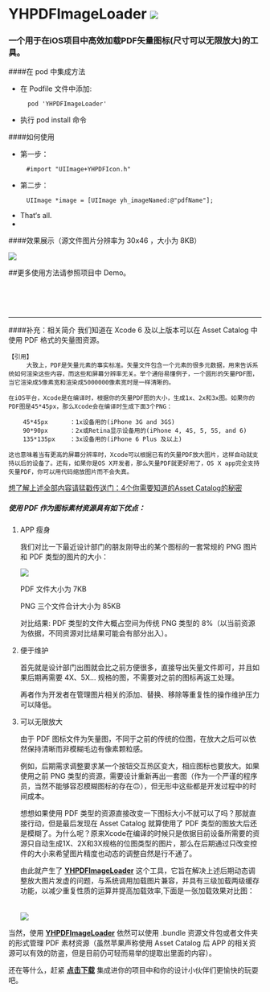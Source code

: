 
# YHPDFImageLoader ![](http://git.oschina.net/NSLogHeng/imageFiles/raw/master/codeAvatar.png)


### 一个用于在iOS项目中高效加载PDF矢量图标(尺寸可以无限放大)的工具。
####在 pod 中集成方法
* 在 Podfile 文件中添加:

		pod 'YHPDFImageLoader'
	
* 执行 pod install 命令
	
####如何使用

* 第一步：

```
	 #import "UIImage+YHPDFIcon.h"
```

* 第二步：

```
	 UIImage *image = [UIImage yh_imageNamed:@"pdfName"];
```
* That‘s all.
* 

####效果展示（源文件图片分辨率为 30x46 ，大小为 8KB）

![](http://git.oschina.net/NSLogHeng/imageFiles/raw/master/YHPDFImageLoader/YHPDFImageLoader-demoGif.gif)


##更多使用方法请参照项目中 Demo。


<br /><br /><br />
- - - -
####补充：相关简介
我们知道在 Xcode 6 及以上版本可以在 Asset Catalog 中使用 PDF 格式的矢量图资源。

```
【引用】
	 大致上，PDF是矢量元素的事实标准。矢量文件包含一个元素的很多元数据，用来告诉系统如何渲染这些内容，而这些和屏幕分辨率无关。举个通俗易懂例子，一个圆形的矢量PDF图，当它渲染成5像素宽和渲染成5000000像素宽时是一样清晰的。

在iOS平台，Xcode是在编译时，根据你的矢量PDF图的大小，生成1x、2x和3x图。如果你的PDF图是45*45px，那么Xcode会在编译时生成下面3个PNG：

	45*45px      ：1x设备用的(iPhone 3G and 3GS)
	90*90px      ：2x或Retina显示设备用的(iPhone 4, 4S, 5, 5S, and 6)
	135*135px    ：3x设备用的(iPhone 6 Plus 及以上)
	
这也意味着当有更高的屏幕分辨率时，Xcode可以根据已有的矢量PDF放大图片，这样自动就支持以后的设备了。还有，如果你是OS X开发者，那么矢量PDF就更好用了，OS X app完全支持矢量PDF，你可以用代码缩放图片而不会失真。
```
[想了解上述全部内容请猛戳传送门：4个你需要知道的Asset Catalog的秘密](http://www.cocoachina.com/ios/20151102/14009.html)


##### 使用 PDF 作为图标素材资源具有如下优点：
		
1. APP 瘦身
	
	我们对比一下最近设计部门的朋友刚导出的某个图标的一套常规的 PNG 图片和 PDF 类型的图片的大小：
	
	![](http://git.oschina.net/NSLogHeng/imageFiles/raw/master/YHPDFImageLoader/comparison-pdf-png.png)
	
	PDF 文件大小为 7KB
	
	PNG 三个文件合计大小为 85KB
	
	对比结果: PDF 类型的文件大概占空间为传统 PNG 类型的 8%（以当前资源为依据，不同资源对比结果可能会有部分出入）。
	
2. 便于维护
	
	首先就是设计部门出图就会比之前方便很多，直接导出矢量文件即可，并且如果后期再需要 4X、5X... 规格的图，不需要对之前的图标再返工处理。 
	
	再者作为开发者在管理图片相关的添加、替换、移除等重复性的操作维护压力可以降低。
	
3. 可以无限放大
	
	由于 PDF 图标文件为矢量图，不同于之前的传统的位图，在放大之后可以依然保持清晰而非模糊毛边有像素颗粒感。  

	例如，后期需求调整要求某一个按钮交互热区变大，相应图标也要放大。如果使用之前 PNG 类型的资源，需要设计重新再出一套图（作为一个严谨的程序员，当然不能够容忍模糊图标的存在🙃），但无形中这些都是开发过程中的时间成本。

	想想如果使用 PDF 类型的资源直接改变一下图标大小不就可以了吗？那就直接行动，但是最后发现在 Asset Catalog 就算使用了 PDF 类型的图放大后还是模糊了。为什么呢？原来Xcode在编译的时候只是依据目前设备所需要的资源只自动生成1X、2X和3X规格的位图类型的图片，那么在后期通过只改变控件的大小来希望图片精度也动态的调整自然是行不通了。

	由此就产生了 **[YHPDFImageLoader](https://github.com/jiisd/YHPDFImageLoader)** 这个工具，它旨在解决上述后期动态调整放大图片发虚的问题，与系统调用加载图片兼容，并具有三级加载两级缓存功能，以减少重复性质的运算并提高加载效率,下面是一张加载效果对比图：<br><br>	
	![](http://git.oschina.net/NSLogHeng/imageFiles/raw/master/YHPDFImageLoader/magnify.png)


当然，使用 **[YHPDFImageLoader](https://github.com/jiisd/YHPDFImageLoader)** 依然可以使用 .bundle 资源文件包或者文件夹的形式管理 PDF 素材资源（虽然苹果声称使用 Asset Catalog 后 APP 的相关资源可以有效的防盗，但是目前仍可轻而易举的提取出里面的内容）。

还在等什么，赶紧 **[点击下载](https://github.com/jiisd/YHPDFImageLoader)** 集成进你的项目中和你的设计小伙伴们更愉快的玩耍吧。
